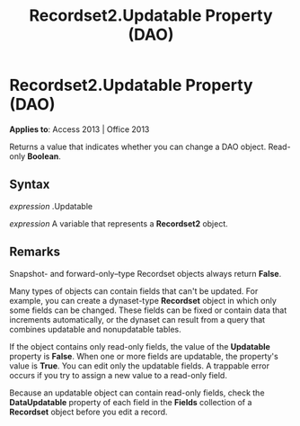 ﻿---
title: Recordset2.Updatable Property (DAO)
TOCTitle: Updatable Property
ms:assetid: ad8184b6-ffe3-dde6-ddee-4b23cdaa9c59
ms:mtpsurl: https://msdn.microsoft.com/en-us/library/Ff821726(v=office.15)
ms:contentKeyID: 48547041
ms.date: 09/18/2015
mtps_version: v=office.15
---

# Recordset2.Updatable Property (DAO)


**Applies to**: Access 2013 | Office 2013

Returns a value that indicates whether you can change a DAO object. Read-only **Boolean**.

## Syntax

*expression* .Updatable

*expression* A variable that represents a **Recordset2** object.

## Remarks

Snapshot- and forward-only–type Recordset objects always return **False**.

Many types of objects can contain fields that can't be updated. For example, you can create a dynaset-type **Recordset** object in which only some fields can be changed. These fields can be fixed or contain data that increments automatically, or the dynaset can result from a query that combines updatable and nonupdatable tables.

If the object contains only read-only fields, the value of the **Updatable** property is **False**. When one or more fields are updatable, the property's value is **True**. You can edit only the updatable fields. A trappable error occurs if you try to assign a new value to a read-only field.

Because an updatable object can contain read-only fields, check the **DataUpdatable** property of each field in the **Fields** collection of a **Recordset** object before you edit a record.

